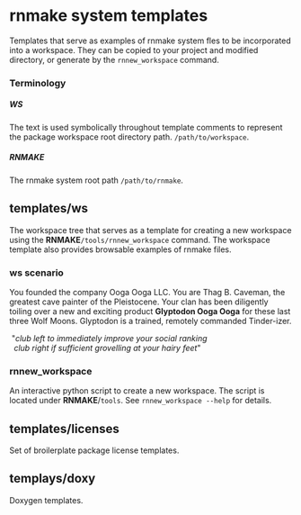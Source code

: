 # rnmake system templates
Templates that serve as examples of rnmake system fles to be incorporated
into a workspace. They can be copied to your project and modified directory,
or generate by the `rnnew_workspace` command.

### Terminology
##### WS
The text is used symbolically throughout template comments to represent
the package workspace root directory path. `/path/to/workspace`.
##### RNMAKE
The rnmake system root path `/path/to/rnmake`.

## templates/ws
The workspace tree that serves as a template for creating a new workspace using
the **RNMAKE**`/tools/rnnew_workspace` command. The workspace template also
provides browsable examples of rnmake files.

### ws scenario
You founded the company Ooga Ooga LLC. You are Thag B. Caveman,
the greatest cave painter of the Pleistocene. Your clan has been diligently
toiling over a new and exciting product **Glyptodon Ooga Ooga** for these last
three Wolf Moons.
Glyptodon is a trained, remotely commanded Tinder-izer.

&nbsp;"_club left to immediately improve your social ranking_<br>
&nbsp;&nbsp;_club right if sufficient grovelling at your hairy feet_"

### rnnew_workspace
An interactive python script to create a new workspace. The script is located
under **RNMAKE**/`tools`. See `rnnew_workspace --help` for details.

## templates/licenses
Set of broilerplate package license templates.

## templays/doxy
Doxygen templates.
